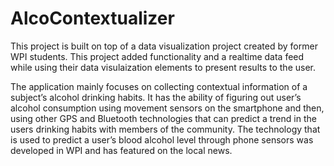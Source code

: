 # AlcoContextualizer

This project is built on top of a data visualization project created by former WPI students. This project added functionality and a realtime data feed while using their data visulaization elements to present results to the user.

The application mainly focuses on collecting contextual information of a subject’s alcohol drinking habits. 
It has the ability of figuring out user’s alcohol consumption using movement sensors on the smartphone and then, using other GPS and Bluetooth technologies that can predict a trend in the users drinking habits with members of the community. The technology that is used to predict a user’s blood alcohol level through phone sensors was developed in WPI and has featured on the local news.
